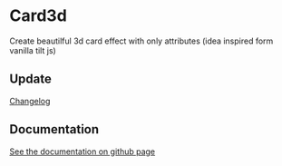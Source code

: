 # Card3d

Create beautilful 3d card effect with only attributes (idea inspired form vanilla tilt js)

## Update

[Changelog](./CHANGELOG.md)

## Documentation

[See the documentation on github page](https://yoannchb-pro.github.io/card3d/index.html)
